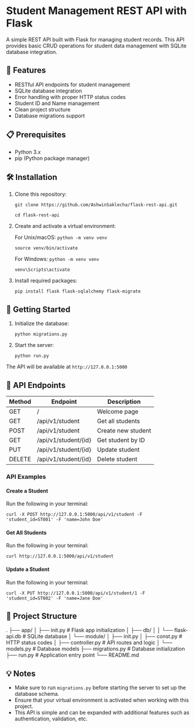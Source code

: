 # Student Management REST API with Flask

A simple REST API built with Flask for managing student records. This API provides basic CRUD operations for student data management with SQLite database integration.

## 🚀 Features

- RESTful API endpoints for student management
- SQLite database integration
- Error handling with proper HTTP status codes
- Student ID and Name management
- Clean project structure
- Database migrations support

## 📋 Prerequisites

- Python 3.x
- pip (Python package manager)

## 🛠️ Installation

1. Clone this repository:
   
   `git clone https://github.com/AshwinSaklecha/flask-rest-api.git`
   
   `cd flask-rest-api`

2. Create and activate a virtual environment:
   
   For Unix/macOS:
   `python -m venv venv`
   
   `source venv/bin/activate`
   
   For Windows:
   `python -m venv venv`
   
   `venv\Scripts\activate`

3. Install required packages:
   
   `pip install flask flask-sqlalchemy flask-migrate`

## 🚦 Getting Started

1. Initialize the database:
   
   `python migrations.py`

2. Start the server:
   
   `python run.py`

The API will be available at `http://127.0.0.1:5000`

## 🔌 API Endpoints

| Method | Endpoint              | Description          |
|--------|-----------------------|----------------------|
| GET    | /                     | Welcome page         |
| GET    | /api/v1/student        | Get all students     |
| POST   | /api/v1/student        | Create new student   |
| GET    | /api/v1/student/{id}   | Get student by ID    |
| PUT    | /api/v1/student/{id}   | Update student       |
| DELETE | /api/v1/student/{id}   | Delete student       |

### API Examples

#### Create a Student

Run the following in your terminal:
   
`curl -X POST http://127.0.0.1:5000/api/v1/student -F 'student_id=ST001' -F 'name=John Doe'`

#### Get All Students

Run the following in your terminal:

`curl http://127.0.0.1:5000/api/v1/student`

#### Update a Student

Run the following in your terminal:

`curl -X PUT http://127.0.0.1:5000/api/v1/student/1 -F 'student_id=ST002' -F 'name=Jane Doe'`

## 📁 Project Structure

.
├── app/
│ ├── init.py # Flask app initialization
│ ├── db/
│ │ └── flask-api.db # SQLite database
│ └── module/
│ ├── init.py
│ ├── const.py # HTTP status codes
│ ├── controller.py # API routes and logic
│ └── models.py # Database models
├── migrations.py # Database initialization
├── run.py # Application entry point
└── README.md


## 💡 Notes

- Make sure to run `migrations.py` before starting the server to set up the database schema.
- Ensure that your virtual environment is activated when working with this project.
- This API is simple and can be expanded with additional features such as authentication, validation, etc.
